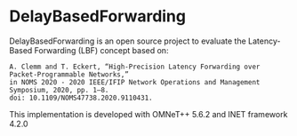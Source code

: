 # DelayBasedForwarding

DelayBasedForwarding is an open source project to evaluate the Latency-Based Forwarding (LBF) concept based on:

    A. Clemm and T. Eckert, “High-Precision Latency Forwarding over Packet-Programmable Networks,”
    in NOMS 2020 - 2020 IEEE/IFIP Network Operations and Management Symposium, 2020, pp. 1–8.
    doi: 10.1109/NOMS47738.2020.9110431.

This implementation is developed with OMNeT++ 5.6.2 and INET framework 4.2.0
